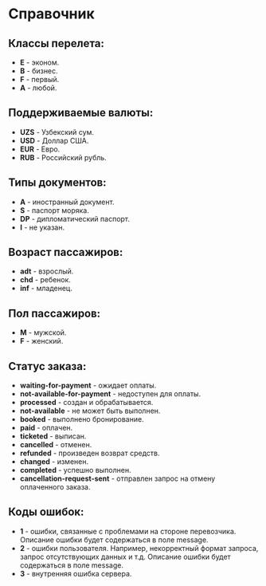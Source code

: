 Справочник
==========

Классы перелета:
----------------

* **E** - эконом.
* **B** - бизнес.
* **F** - первый.
* **A** - любой.

Поддерживаемые валюты:
----------------------

* **UZS** - Узбекский сум.
* **USD** - Доллар США.
* **EUR** - Евро.
* **RUB** - Российский рубль.

Типы документов:
----------------

* **A** - иностранный документ.
* **S** - паспорт моряка.
* **DP** - дипломатический паспорт.
* **I** - не указан.

Возраст пассажиров:
-------------------

* **adt** - взрослый.
* **chd** - ребенок.
* **inf** - младенец.

Пол пассажиров:
---------------

* **M** - мужской.
* **F** - женский.

Статус заказа:
--------------

* **waiting-for-payment** - ожидает оплаты.
* **not-available-for-payment** - недоступен для оплаты.
* **processed** - создан и обрабатывается.
* **not-available** - не может быть выполнен.
* **booked** - выполнено бронирование.
* **paid** - оплачен.
* **ticketed** - выписан.
* **cancelled** - отменен.
* **refunded** - произведен возврат средств.
* **changed** - изменен.
* **completed** - успешно выполнен.
* **cancellation-request-sent** - отправлен запрос на отмену оплаченного заказа.

Коды ошибок:
------------

* **1** - ошибки, связанные с проблемами на стороне перевозчика. Описание ошибки будет содержаться в поле message.
* **2** - ошибки пользователя. Например, некорректный формат запроса, запрос отсутствующих данных и т.д. Описание ошибки будет содержаться в поле message.
* **3** - внутренняя ошибка сервера.